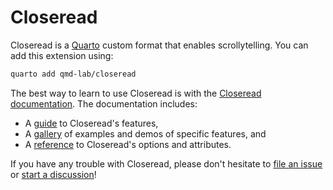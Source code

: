# Closeread

Closeread is a [Quarto](https://quarto.org) custom format that enables scrollytelling. You can add this extension using:

```bash
quarto add qmd-lab/closeread
```

The best way to learn to use Closeread is with the [Closeread documentation](https://closeread.dev). The documentation includes:

- A [guide](https://closeread.dev/guide) to Closeread's features,
- A [gallery](https://closeread.dev/gallery) of examples and demos of specific features, and 
- A [reference](https://closeread.dev/gallery) to Closeread's options and attributes.

If you have any trouble with Closeread, please don't hesitate to [file an issue](https://github.com/qmd-lab/closeread/issues) or [start a discussion](https://github.com/qmd-lab/closeread/discussions)!
